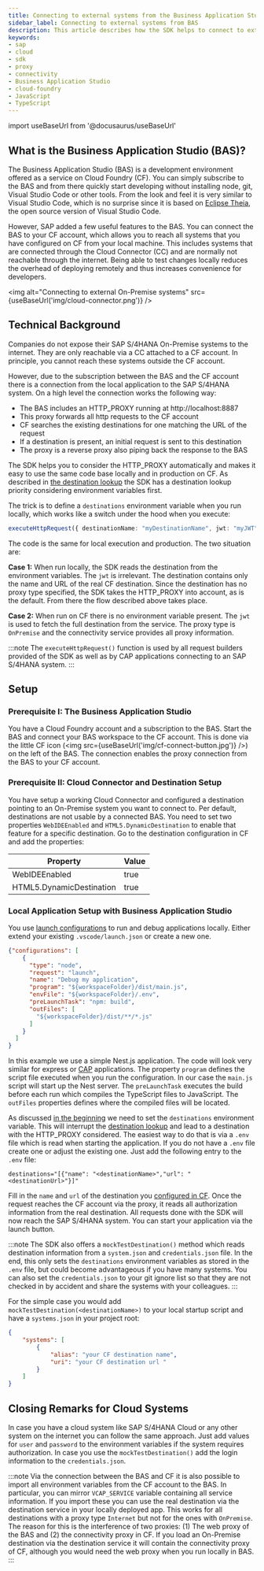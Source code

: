 ```yaml
---
title: Connecting to external systems from the Business Application Studio (BAS) with the SAP Cloud SDK for JavaScript / TypeScript
sidebar_label: Connecting to external systems from BAS
description: This article describes how the SDK helps to connect to external systems from the Business Application Studio.
keywords:
- sap
- cloud
- sdk
- proxy
- connectivity
- Business Application Studio
- cloud-foundry
- JavaScript
- TypeScript
---
```


import useBaseUrl from '@docusaurus/useBaseUrl'

## What is the Business Application Studio (BAS)? ##

The Business Application Studio (BAS) is a development environment offered as a service on Cloud Foundry (CF).
You can simply subscribe to the BAS and from there quickly start developing without installing node, git, Visual Studio Code or other tools.
From the look and feel it is very similar to Visual Studio Code, which is no surprise since it is based on [Eclipse Theia](https://theia-ide.org/), the open source version of Visual Studio Code.

However, SAP added a few useful features to the BAS. 
You can connect the BAS to your CF account, which allows you to reach all systems that you have configured on CF from your local machine. This includes systems that are connected through the Cloud Connector (CC) and are normally not reachable through the internet.
Being able to test changes locally reduces the overhead of deploying remotely and thus increases convenience for developers.

<img alt="Connecting to external On-Premise systems" src={useBaseUrl('img/cloud-connector.png')} />

## Technical Background <a name="background"></a> ##

Companies do not expose their SAP S/4HANA On-Premise systems to the internet.
They are only reachable via a CC attached to a CF account.
In principle, you cannot reach these systems outside the CF account.    

However, due to the subscription between the BAS and the CF account there is a connection from the local application to the SAP S/4HANA system.
On a high level the connection works the following way:
- The BAS includes an HTTP_PROXY running at http://localhost:8887 
- This proxy forwards all http requests to the CF account
- CF searches the existing destinations for one matching the URL of the request
- If a destination is present, an initial request is sent to this destination
- The proxy is a reverse proxy also piping back the response to the BAS

The SDK helps you to consider the HTTP_PROXY automatically and makes it easy to use the same code base locally and in production on CF.
As described in [the destination lookup](../features/connectivity/destination-js-sdk) the SDK has a destination lookup priority considering environment variables first.

The trick is to define a `destinations` environment variable when you run locally, which works like a switch under the hood when you execute:

```ts
executeHttpRequest({ destinationName: "myDestinationName", jwt: "myJWT" });
```

The code is the same for local execution and production. The two situation are:

**Case 1:** When run locally, the SDK reads the destination from the environment variables. The `jwt` is irrelevant.
The destination contains only the name and URL of the real CF destination. 
Since the destination has no proxy type specified, the SDK takes the HTTP_PROXY into account, as is the default.
From there the flow described above takes place.

**Case 2:** When run on CF there is no environment variable present. 
The `jwt` is used to fetch the full destination from the service.
The proxy type is `OnPremise` and the connectivity service provides all proxy information.


:::note
The `executeHttpRequest()` function is used by all request builders provided of the SDK as well as by CAP applications connecting to an SAP S/4HANA system.
:::

## Setup ##

### Prerequisite I: The Business Application Studio ###

You have a Cloud Foundry account and a subscription to the BAS. 
Start the BAS and connect your BAS workspace to the CF account. 
This is done via the little CF icon (<img src={useBaseUrl('img/cf-connect-button.jpg')} />) on the left of the BAS.
The connection enables the proxy connection from the BAS to your CF account.

### Prerequisite II: Cloud Connector and Destination Setup <a name="CCandDestSetup"></a> ###

You have setup a working Cloud Connector and configured a destination pointing to an On-Premise system you want to connect to.
Per default, destinations are not usable by a connected BAS. 
You need to set two properties `WebIDEEnabled` and `HTML5.DynamicDestination` to enable that feature for a specific destination.
Go to the destination configuration in CF and add the properties:

|Property|Value|
|---|---|
|WebIDEEnabled|true|
|HTML5.DynamicDestination|true|
  
### Local Application Setup with Business Application Studio

You use [launch configurations](https://code.visualstudio.com/docs/editor/debugging#_launchjson-attributes) to run and debug applications locally.
Either extend your existing `.vscode/launch.json` or create a new one. 
```JSON
{"configurations": [
    {
      "type": "node",
      "request": "launch",
      "name": "Debug my application",
      "program": "${workspaceFolder}/dist/main.js",
      "envFile": "${workspaceFolder}/.env",
      "preLaunchTask": "npm: build",
      "outFiles": [
        "${workspaceFolder}/dist/**/*.js"
      ]
    }
  ]
}
```
In this example we use a simple Nest.js application. 
The code will look very similar for express or [CAP](https://community.sap.com/topics/cloud-application-programming) applications.
The property `program` defines the script file executed when you run the configuration. 
In our case the `main.js` script will start up the Nest server.
The `preLaunchTask` executes the build before each run which compiles the TypeScript files to JavaScript. 
The `outFiles` properties defines where the compiled files will be located.

As discussed [in the beginning](#background) we need to set the `destinations` environment variable.
This will interrupt the [destination lookup](../../js/features/connectivity/destination.md) and lead to a destination with the HTTP_PROXY considered. 
The easiest way to do that is via a `.env` file which is read when starting the application.
If you do not have a `.env` file create one or adjust the existing one.
Just add the following entry to the `.env` file:

```
destinations="[{"name": "<destinationName>","url": "<destinationUrl>"}]"
```
Fill in the `name` and `url` of the destination you [configured in CF](#CCandDestSetup).
Once the request reaches the CF account via the proxy, it reads all authorization information from the real destination.
All requests done with the SDK will now reach the SAP S/4HANA system. 
You can start your application via the launch button. 

:::note
The SDK also offers a `mockTestDestination()` method which reads destination information from a `system.json` and `credentials.json` file.
In the end, this only sets the `destinations` environment variables as stored in the `.env` file, but could become advantageous if you have many systems.
You can also set the `credentials.json` to your git ignore list so that they are not checked in by accident and share the systems with your colleagues.
:::

For the simple case you would add `mockTestDestination(<destinationName>)` to your local startup script and have a `systems.json` in your project root:
```JSON
{
    "systems": [
        {
            "alias": "your CF destination name",
            "uri": "your CF destination url "
        }
    ]
}
```

## Closing Remarks for Cloud Systems

In case you have a cloud system like SAP S/4HANA Cloud or any other system on the internet you can follow the same approach.
Just add values for `user` and `password` to the environment variables if the system requires authorization.
In case you use the `mockTestDestination()` add the login information to the `credentials.json`.

:::note
Via the connection between the BAS and CF it is also possible to import all environment variables from the CF account to the BAS.
In particular, you can mirror `VCAP_SERVICE` variable containing all service information.
If you import these you can use the real destination via the destination service in your locally deployed app.
This works for all destinations with a proxy type `Internet` but not for the ones with `OnPremise`. 
The reason for this is the interference of two proxies: (1) The web proxy of the BAS and (2) the connectivity proxy in CF.
If you load an On-Premise destination via the destination service it will contain the connectivity proxy of CF, although you would need the web proxy when you run locally in BAS.
:::
